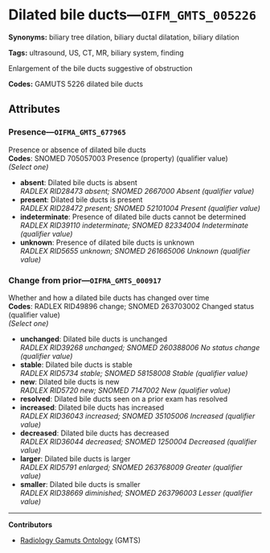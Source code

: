 # Dilated bile ducts—`OIFM_GMTS_005226`

**Synonyms:** biliary tree dilation, biliary ductal dilatation, biliary dilation

**Tags:** ultrasound, US, CT, MR, biliary system, finding

Enlargement of the bile ducts suggestive of obstruction

**Codes:** GAMUTS 5226 dilated bile ducts

## Attributes

### Presence—`OIFMA_GMTS_677965`

Presence or absence of dilated bile ducts  
**Codes**: SNOMED 705057003 Presence (property) (qualifier value)  
*(Select one)*

- **absent**: Dilated bile ducts is absent  
_RADLEX RID28473 absent; SNOMED 2667000 Absent (qualifier value)_
- **present**: Dilated bile ducts is present  
_RADLEX RID28472 present; SNOMED 52101004 Present (qualifier value)_
- **indeterminate**: Presence of dilated bile ducts cannot be determined  
_RADLEX RID39110 indeterminate; SNOMED 82334004 Indeterminate (qualifier value)_
- **unknown**: Presence of dilated bile ducts is unknown  
_RADLEX RID5655 unknown; SNOMED 261665006 Unknown (qualifier value)_

### Change from prior—`OIFMA_GMTS_000917`

Whether and how a dilated bile ducts has changed over time  
**Codes**: RADLEX RID49896 change; SNOMED 263703002 Changed status (qualifier value)  
*(Select one)*

- **unchanged**: Dilated bile ducts is unchanged  
_RADLEX RID39268 unchanged; SNOMED 260388006 No status change (qualifier value)_
- **stable**: Dilated bile ducts is stable  
_RADLEX RID5734 stable; SNOMED 58158008 Stable (qualifier value)_
- **new**: Dilated bile ducts is new  
_RADLEX RID5720 new; SNOMED 7147002 New (qualifier value)_
- **resolved**: Dilated bile ducts seen on a prior exam has resolved  
- **increased**: Dilated bile ducts has increased  
_RADLEX RID36043 increased; SNOMED 35105006 Increased (qualifier value)_
- **decreased**: Dilated bile ducts has decreased  
_RADLEX RID36044 decreased; SNOMED 1250004 Decreased (qualifier value)_
- **larger**: Dilated bile ducts is larger  
_RADLEX RID5791 enlarged; SNOMED 263768009 Greater (qualifier value)_
- **smaller**: Dilated bile ducts is smaller  
_RADLEX RID38669 diminished; SNOMED 263796003 Lesser (qualifier value)_

---

**Contributors**

- [Radiology Gamuts Ontology](https://gamuts.net/) (GMTS)